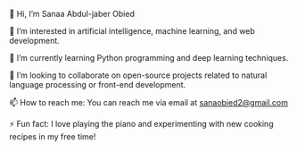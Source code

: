👋 Hi, I’m Sanaa Abdul-jaber Obied

👀 I’m interested in artificial intelligence, machine learning, and web development.

🌱 I’m currently learning Python programming and deep learning techniques.

💞️ I’m looking to collaborate on open-source projects related to natural language processing or front-end development.

📫 How to reach me: You can reach me via email at sanaobied2@gmail.com 

⚡ Fun fact: I love playing the piano and experimenting with new cooking recipes in my free time!

